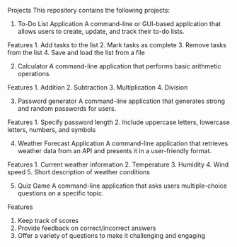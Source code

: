 Projects
This repository contains the following projects:

1. To-Do List Application
  A command-line or GUI-based application that allows users to create, update, and track their to-do lists.

  Features
    1. Add tasks to the list
    2. Mark tasks as complete
    3. Remove tasks from the list
    4. Save and load the list from a file

2. Calculator
  A command-line application that performs basic arithmetic operations.

  Features
    1. Addition
    2. Subtraction
    3. Multiplication
    4. Division

3. Password generator
   A command-line application that generates strong and random passwords for users.

  Features
    1. Specify password length
    2. Include uppercase letters, lowercase letters, numbers, and symbols

4. Weather Forecast Application
  A command-line application that retrieves weather data from an API and presents it in a user-friendly format.

  Features
    1. Current weather information
    2. Temperature
    3. Humidity
    4. Wind speed
    5. Short description of weather conditions

5. Quiz Game
  A command-line application that asks users multiple-choice questions on a specific topic.

  Features
  1. Keep track of scores
  2. Provide feedback on correct/incorrect answers
  3. Offer a variety of questions to make it challenging and engaging
   
